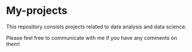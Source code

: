 # My-projects
This repository consists projects related to data analysis and data science.

Please feel free to communicate with me if you have any comments on them!
